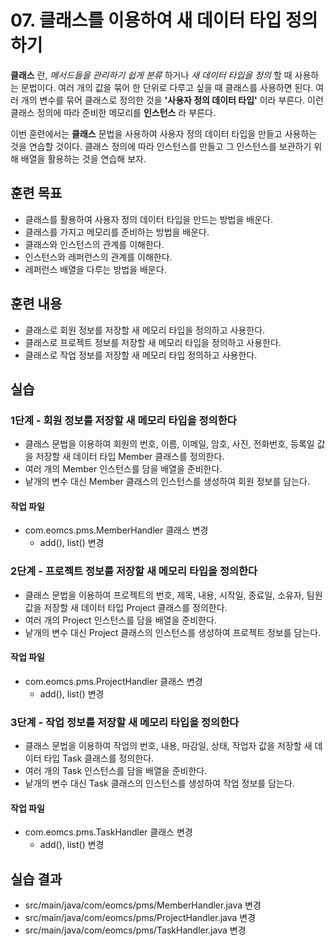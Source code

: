 # 07. 클래스를 이용하여 새 데이터 타입 정의하기

**클래스** 란, *메서드들을 관리하기 쉽게 분류* 하거나 *새 데이터 타입을 정의* 할 때 사용하는 문법이다.
여러 개의 값을 묶어 한 단위로 다루고 싶을 때 클래스를 사용하면 된다.
여러 개의 변수를 묶어 클래스로 정의한 것을 **'사용자 정의 데이터 타입'** 이라 부른다.
이런 클래스 정의에 따라 준비한 메모리를 **인스턴스** 라 부른다.

이번 훈련에서는 **클래스** 문법을 사용하여 사용자 정의 데이터 타입을 만들고 사용하는 것을 연습할 것이다.
클래스 정의에 따라 인스턴스를 만들고 그 인스턴스를 보관하기 위해 배열을 활용하는 것을 연습해 보자.

## 훈련 목표

- 클래스를 활용하여 사용자 정의 데이터 타입을 만드는 방법을 배운다.
- 클래스를 가지고 메모리를 준비하는 방법을 배운다.
- 클래스와 인스턴스의 관계를 이해한다.
- 인스턴스와 레퍼런스의 관계를 이해한다.
- 레퍼런스 배열을 다루는 방법을 배운다.

## 훈련 내용

- 클래스로 회원 정보를 저장할 새 메모리 타입을 정의하고 사용한다.
- 클래스로 프로젝트 정보를 저장할 새 메모리 타입을 정의하고 사용한다.
- 클래스로 작업 정보를 저장할 새 메모리 타입 정의하고 사용한다.

## 실습

### 1단계 - 회원 정보를 저장할 새 메모리 타입을 정의한다

- 클래스 문법을 이용하여 회원의 번호, 이름, 이메일, 암호, 사진, 전화번호, 등록일 값을 저장할 새 데이터 타입 Member 클래스를 정의한다.
- 여러 개의 Member 인스턴스를 담을 배열을 준비한다.
- 낱개의 변수 대신 Member 클래스의 인스턴스를 생성하여 회원 정보를 담는다.

#### 작업 파일

- com.eomcs.pms.MemberHandler  클래스 변경
  - add(), list() 변경

### 2단계 - 프로젝트 정보를 저장할 새 메모리 타입을 정의한다

- 클래스 문법을 이용하여 프로젝트의 번호, 제목, 내용, 시작일, 종료일, 소유자, 팀원 값을 저장할 새 데이터 타입 Project 클래스를 정의한다.
- 여러 개의 Project 인스턴스를 담을 배열을 준비한다.
- 낱개의 변수 대신 Project 클래스의 인스턴스를 생성하여 프로젝트 정보를 담는다.

#### 작업 파일

- com.eomcs.pms.ProjectHandler  클래스 변경
  - add(), list() 변경

### 3단계 - 작업 정보를 저장할 새 메모리 타입을 정의한다

- 클래스 문법을 이용하여 작업의 번호, 내용, 마감일, 상태, 작업자 값을 저장할 새 데이터 타입 Task 클래스를 정의한다.
- 여러 개의 Task 인스턴스를 담을 배열을 준비한다.
- 낱개의 변수 대신 Task 클래스의 인스턴스를 생성하여 작업 정보를 담는다.

#### 작업 파일

- com.eomcs.pms.TaskHandler 클래스 변경
  - add(), list() 변경

## 실습 결과

- src/main/java/com/eomcs/pms/MemberHandler.java 변경
- src/main/java/com/eomcs/pms/ProjectHandler.java 변경
- src/main/java/com/eomcs/pms/TaskHandler.java 변경
